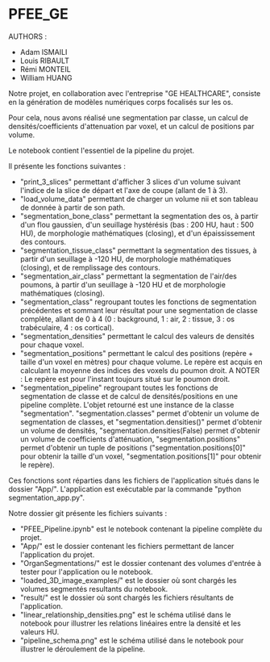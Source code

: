 # PFEE_GE

AUTHORS : 
- Adam ISMAILI
- Louis RIBAULT
- Rémi MONTEIL
- William HUANG

Notre projet, en collaboration avec l'entreprise "GE HEALTHCARE", consiste en la génération de modèles numériques corps focalisés sur les os.

Pour cela, nous avons réalisé une segmentation par classe, un calcul de densités/coefficients d'attenuation par voxel, et un calcul de positions par volume.

Le notebook contient l'essentiel de la pipeline du projet.

Il présente les fonctions suivantes : 
- "print_3_slices" permettant d'afficher 3 slices d'un volume suivant l'indice de la slice de départ et l'axe de coupe (allant de 1 à 3).
- "load_volume_data" permettant de charger un volume nii et son tableau de donnée à partir de son path.
- "segmentation_bone_class" permettant la segmentation des os, à partir d'un flou gaussien, d'un seuillage hystérésis (bas : 200 HU, haut : 500 HU), de morphologie mathématiques (closing), et d'un épaississement des contours.
- "segmentation_tissue_class" permettant la segmentation des tissues, à partir d'un seuillage à -120 HU, de morphologie mathématiques (closing), et de remplissage des contours.
- "segmentation_air_class" permettant la segmentation de l'air/des poumons, à partir d'un seuillage à -120 HU et de morphologie mathématiques (closing).
- "segmentation_class" regroupant toutes les fonctions de segmentation précédentes et sommant leur résultat pour une segmentation de classe complète, allant de 0 à 4 (0 : background, 1 : air, 2 : tissue, 3 : os trabéculaire, 4 : os cortical).
- "segmentation_densities" permettant le calcul des valeurs de densités pour chaque voxel.
- "segmentation_positions" permettant le calcul des positions (repère + taille d'un voxel en mètres) pour chaque volume. Le repère est acquis en calculant la moyenne des indices des voxels du poumon droit. A NOTER : Le repère est pour l'instant toujours situé sur le poumon droit.
- "segmentation_pipeline" regroupant toutes les fonctions de segmentation de classe et de calcul de densités/positions en une pipeline complète. L'objet retourné est une instance de la classe "segmentation". "segmentation.classes" permet d'obtenir un volume de segmentation de classes, et "segmentation.densities()" permet d'obtenir un volume de densités, "segmentation.densities(False) permet d'obtenir un volume de coefficients d'atténuation, "segmentation.positions" permet d'obtenir un tuple de positions ("segmentation.positions[0]" pour obtenir la taille d'un voxel, "segmentation.positions[1]" pour obtenir le repère).

Ces fonctions sont réparties dans les fichiers de l'application situés dans le dossier "App/". L'application est exécutable par la commande "python segmentation_app.py".

Notre dossier git présente les fichiers suivants :
- "PFEE_Pipeline.ipynb" est le notebook contenant la pipeline complète du projet.
- "App/" est le dossier contenant les fichiers permettant de lancer l'application du projet.
- "OrganSegmentations/" est le dossier contenant des volumes d'entrée à tester pour l'application ou le notebook.
- "loaded_3D_image_examples/" est le dossier où sont chargés les volumes segmentés resultants du notebook.
- "result/" est le dossier où sont chargés les fichiers résultants de l'application.
- "linear_relationship_densities.png" est le schéma utilisé dans le notebook pour illustrer les relations linéaires entre la densité et les valeurs HU.
- "pipeline_schema.png" est le schéma utilisé dans le notebook pour illustrer le déroulement de la pipeline.
